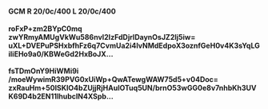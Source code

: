 #### GCM R 20/0c/400 L 20/0c/400
**roFxP+zm2BYpC0mq**<br/>**zwYRmyAMUgVkWu586nvI2lzFdDjrlDaynOsJZ2lj5iw=**<br/>**uXL+DVEPuPSHxbfhFz6q7CvmUa2i4lvNMdEdpoX3oznfGeH0v4K3sYqLGiliEHo9a0/KBWeGd2HxBoJX...**<br/><br/>
**fsTDmOnY9HiWMi9i**<br/>**/moeWywimR39PVG0xUiWp+QwATewgWAW75d5+v04Doc=**<br/>**zxRauHm+50lSKlO4bZUjjRjHAulOTuq5UN/brnO53wGG0e8v7nhbKh3UVK69D4b2EN11lhubclN4XSpb...**